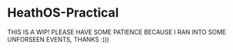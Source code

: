 # HeathOS-Practical

THIS IS A WIP! PLEASE HAVE SOME PATIENCE BECAUSE I RAN INTO SOME UNFORSEEN EVENTS, THANKS :)))
